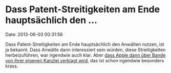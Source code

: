 Dass Patent-Streitigkeiten am Ende hauptsächlich den \...
=========================================================

Date: 2013-06-03 00:31:56

Dass Patent-Streitigkeiten am Ende hauptsächlich den Anwälten nutzen,
ist ja bekannt. Dass Anwälte dann interessiert sein würden, diese
Streitigkeiten herbeizuführen, war irgendwie auch klar. Aber [dass Apple
dann über Bande von ihrer eigenen Kanzlei verklagt
wird](http://arstechnica.com/tech-policy/2013/06/apple-betrayed-by-its-own-law-firm/),
das ist schon irgendwie besonders krass.
